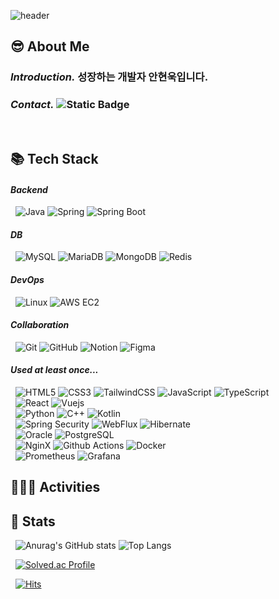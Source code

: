 ![header](https://capsule-render.vercel.app/api?type=Waving&section=header&height=220&text=Hyunuk's%20Github&fontAlignX=50&fontAlignY=40&color=gradient&fontSize=60&fontColor=ffffff&desc=)

## 😎 About Me
### _Introduction._ 성장하는 개발자 안현욱입니다.
### _Contact._ ![Static Badge](https://img.shields.io/badge/dksgusdnr17%40naver.com-%23FFFFFF?style=flat-square&logo=naver&logoColor=%2303C75A)
<br/>

## 📚 Tech Stack

#### _Backend_
&nbsp; 
![Java](https://img.shields.io/badge/JAVA-%23FF7800?style=flat-square)
![Spring](https://img.shields.io/badge/Spring-%236DB33F?style=flat-square&logo=spring&logoColor=%23FFFFFF)
![Spring Boot](https://img.shields.io/badge/Spring%20Boot-%236DB33F?style=flat-square&logo=Spring%20boot&logoColor=%23FFFFFF)

#### _DB_
&nbsp; 
![MySQL](https://img.shields.io/badge/MySQL-%234479A1?style=flat-square&logo=MySQL&logoColor=%23FFFFFF)
![MariaDB](https://img.shields.io/badge/MariaDB-%23003545?style=flat-square&logo=MariaDB&logoColor=%23FFFFFF)
![MongoDB](https://img.shields.io/badge/MongoDB-%2347A248?style=flat-square&logo=mongodb&logoColor=%23FFFFFF)
![Redis](https://img.shields.io/badge/Redis-%23FF4438?style=flat-square&logo=redis&logoColor=%23FFFFFF)

#### _DevOps_
&nbsp; 
![Linux](https://img.shields.io/badge/Linux-%23FCC624?style=flat-square&logo=linux&logoColor=%23000000)
![AWS EC2](https://img.shields.io/badge/AWS%20EC2-%23FF9900?style=flat-square&logo=amazon%20ec2&logoColor=%23FFFFFF)

#### _Collaboration_
&nbsp; 
![Git](https://img.shields.io/badge/Git-%23F05032?style=flat-square&logo=git&logoColor=%23FFFFFF)
![GitHub](https://img.shields.io/badge/Github-%23121011.svg?style=flat-square&logo=github&logoColor=white)
![Notion](https://img.shields.io/badge/Notion-%23000000?style=flat-square&logo=notion&logoColor=%23FFFFFF)
![Figma](https://img.shields.io/badge/Figma-%23F24E1E.svg?style=flat-square&logo=Figma&logoColor=white)

#### _Used at least once..._
&nbsp; 
![HTML5](https://img.shields.io/badge/HTML5-%23E34F26?style=flat-square&logo=html5&logoColor=%23FFFFFF)
![CSS3](https://img.shields.io/badge/CSS3-%231572B6?style=flat-square&logo=css3&logoColor=%23FFFFFF)
![TailwindCSS](https://img.shields.io/badge/Tailwind-%2306B6D4?style=flat-square&logo=tailwind%20css&logoColor=%23FFFFFF)
![JavaScript](https://img.shields.io/badge/JavaScript-%23F7DF1E?style=flat-square&logo=javascript&logoColor=%23FFFFFF)
![TypeScript](https://img.shields.io/badge/TypeScript-%23007ACC.svg?style=flat-square&logo=typescript&logoColor=white)
<br/>
&nbsp; 
![React](https://img.shields.io/badge/React-%2361DAFB?style=flat-square&logo=react&logoColor=%23FFFFFF)
![Vuejs](https://img.shields.io/badge/Vue.js-%234FC08D?style=flat-square&logo=vue.js&logoColor=%23FFFFFF)
<br/>
&nbsp; 
![Python](https://img.shields.io/badge/Python-%233776AB?style=flat-square&logo=python&logoColor=%23FFFFFF)
![C++](https://img.shields.io/badge/C%2B%2B-%2300599C?style=flat-square&logo=C%2B%2B&logoColor=%23FFFFFF)
![Kotlin](https://img.shields.io/badge/Kotlin-%237F52FF?style=flat-square&logo=kotlin&logoColor=%23FFFFFF)
<br/>
&nbsp;
![Spring Security](https://img.shields.io/badge/Spring%20Security-%236DB33F?style=flat-square&logo=Spring%20Security&logoColor=%23FFFFFF)
![WebFlux](https://img.shields.io/badge/WebFlux-%236DB33F?style=flat-square&logo=Spring&logoColor=%23FFFFFF)
![Hibernate](https://img.shields.io/badge/Hibernate-59666C?style=flat-square&logo=Hibernate&logoColor=white)
<br/>
&nbsp; 
![Oracle](https://img.shields.io/badge/Oracle-%23F80000?style=flat-square&logo=Oracle&logoColor=%23FFFFFF)
![PostgreSQL](https://img.shields.io/badge/PostgreSQL-%23316192.svg?style=flat-square&logo=postgresql&logoColor=white)
<br/>
&nbsp; 
![NginX](https://img.shields.io/badge/NginX-%23009639?style=flat-square&logo=NginX&logoColor=%23FFFFFF)
![Github Actions](https://img.shields.io/badge/Github%20Actions-%232088FF?style=flat-square&logo=github%20actions&logoColor=%23FFFFFF)
![Docker](https://img.shields.io/badge/Docker-%232496ED?style=flat-square&logo=Docker&logoColor=%23FFFFFF)
<br/>
&nbsp;
![Prometheus](https://img.shields.io/badge/Prometheus-E6522C?style=flat-square&logo=Prometheus&logoColor=white)
![Grafana](https://img.shields.io/badge/Grafana-%23F46800.svg?style=flat-square&logo=grafana&logoColor=white)

## 🙋🏻‍♂️ Activities


## 📝 Stats
&nbsp; 
![Anurag's GitHub stats](https://github-readme-stats.vercel.app/api?username=hyunuk17&show_icons=true&theme=buefy&hide_title=true)
![Top Langs](https://github-readme-stats.vercel.app/api/top-langs/?username=hyunuk17&layout=compact)

&nbsp; 
[![Solved.ac Profile](http://mazassumnida.wtf/api/v2/generate_badge?boj=problematic17)](https://solved.ac/problematic17)

&nbsp; 
[![Hits](https://hits.seeyoufarm.com/api/count/incr/badge.svg?url=https%3A%2F%2Fgithub.com%2Fhyunuk17&count_bg=%234E72C8&title_bg=%23555555&icon=&icon_color=%23E7E7E7&title=hits&edge_flat=false)](https://hits.seeyoufarm.com)



<!--
**Hyunuk17/Hyunuk17** is a ✨ _special_ ✨ repository because its `README.md` (this file) appears on your GitHub profile.

Here are some ideas to get you started:

- 🔭 I’m currently working on ...
- 🌱 I’m currently learning ...
- 👯 I’m looking to collaborate on ...
- 🤔 I’m looking for help with ...
- 💬 Ask me about ...
- 📫 How to reach me: ...
- 😄 Pronouns: ...
- ⚡ Fun fact: ...
-->
